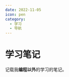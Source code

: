 ```yaml
---
date: 2022-11-05
icon: pen
category:
  - 学习
  - 导航
---
```


# 学习笔记

记载我**编程以外**的学习的笔记。

<ArticleCell :box-data="links" />

<script setup lang="ts">
import ArticleCell from "@ArticleCell";
import links from "@@learning";
</script>
